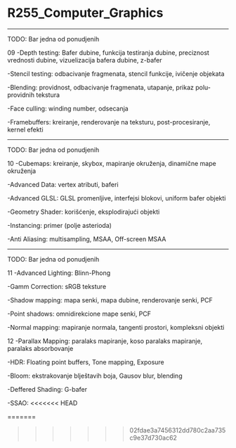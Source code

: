 # R255_Computer_Graphics
__________________________________________________________________________________________________________________________________
TODO: Bar jedna od ponudjenih

09
-Depth testing: Bafer dubine, funkcija testiranja dubine, preciznost vrednosti dubine, vizuelizacija bafera dubine, z-bafer

-Stencil testing: odbacivanje fragmenata, stencil funkcije, ivičenje objekata

-Blending: providnost, odbacivanje fragmenata, utapanje, prikaz polu-providnih tekstura

-Face culling: winding number, odsecanja

-Framebuffers: kreiranje, renderovanje na teksturu, post-procesiranje, kernel efekti

__________________________________________________________________________________________________________________________________
TODO: Bar jedna od ponudjenih

10
-Cubemaps: kreiranje, skybox, mapiranje okruženja, dinamične mape okruženja

-Advanced Data: vertex atributi, baferi

-Advanced GLSL: GLSL promenljive, interfejsi blokovi, uniform bafer objekti

-Geometry Shader: korišćenje, eksplodirajući objekti

-Instancing: primer (polje asterioda)

-Anti Aliasing: multisampling, MSAA, Off-screen MSAA

__________________________________________________________________________________________________________________________________
TODO: Bar jedna od ponudjenih

11
-Advanced Lighting: Blinn-Phong

-Gamm Correction: sRGB teksture

-Shadow mapping: mapa senki, mapa dubine, renderovanje senki, PCF

-Point shadows: omnidirekcione mape senki, PCF

-Normal mapping: mapiranje normala, tangenti prostori, kompleksni objekti

12
-Parallax Mapping: paralaks mapiranje, koso paralaks mapiranje, paralaks absorbovanje

-HDR: Floating point buffers, Tone mapping, Exposure

-Bloom: ekstrakovanje blještavih boja, Gausov blur, blending

-Deffered Shading: G-bafer

-SSAO:
<<<<<<< HEAD

=======
>>>>>>> 02fdae3a7456312dd780c2aa735c9e37d730ac62
